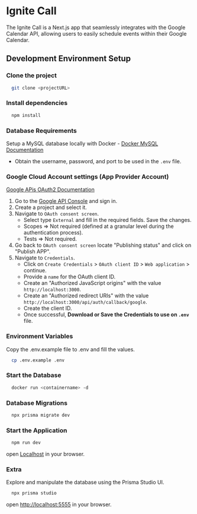 # Ignite Call

The Ignite Call is a Next.js app that seamlessly integrates with the Google Calendar API, allowing users to easily schedule events within their Google Calendar.

## Development Environment Setup

### Clone the project

```bash
  git clone <projectURL>
```

### Install dependencies

```bash
  npm install
```

### Database Requirements

Setup a MySQL database locally with Docker - [Docker MySQL Documentation](https://hub.docker.com/_/mysql)

- Obtain the username, password, and port to be used in the `.env` file.

### Google Cloud Account settings (App Provider Account)

[Google APis OAuth2 Documentation](https://developers.google.com/identity/protocols/oauth2)

1. Go to the [Google API Console](https://developers.google.com/identity/protocols/oauth2) and sign in.
2. Create a project and select it.
3. Navigate to `OAuth consent screen`.  
    - Select type `External` and fill in the required fields. Save the changes.
    - Scopes => Not required (defined at a granular level during the authentication process).
    - Tests => Not required.
4. Go back to `OAuth consent screen` locate "Publishing status" and click on "Publish APP".
5. Navigate to `Credentials`.
    - Click on `Create Credentials` > `OAuth client ID` > `Web application` > continue.
    - Provide a `name` for the OAuth client ID.
    - Create an "Authorized JavaScript origins" with the value `http://localhost:3000`.
    - Create an "Authorized redirect URIs" with the value `http://localhost:3000/api/auth/callback/google`.
    - Create the client ID.
    - Once successful, **Download or Save the Credentials to use on `.env`** file.

### Environment Variables

Copy the .env.example file to .env and fill the values.

```bash
  cp .env.example .env
```

### Start the Database

```bash
  docker run <containername> -d
```

### Database Migrations

```bash
  npx prisma migrate dev
```

### Start the Application

```bash
  npm run dev
```

open [Localhost](http://localhost:3000) in your browser.

### Extra

Explore and manipulate the database using the Prisma Studio UI.

```bash
  npx prisma studio
```

open <http://localhost:5555> in your browser.
